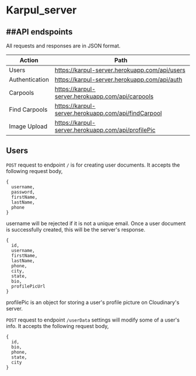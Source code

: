 # Karpul_server

##API endspoints
-----------------
All requests and responses are in JSON format.

|Action|Path|
|------|----|
|Users|https://karpul-server.herokuapp.com/api/users|
|Authentication|https://karpul-server.herokuapp.com/api/auth|
|Carpools|https://karpul-server.herokuapp.com/api/carpools|
|Find Carpools|https://karpul-server.herokuapp.com/api/findCarpool|
|Image Upload|https://karpul-server.herokuapp.com/api/profilePic|

## Users
`POST` request to endpoint `/` is for creating user documents. It accepts the following request body,
```
{
  username,
  password,
  firstName, 
  lastName,
  phone
}
```
username will be rejected if it is not a unique email. Once a user document is successfully created, this will be the server's response.
```
{
  id,
  username,
  firstName,
  lastName,
  phone,
  city,
  state,
  bio,
  profilePicUrl
}
```
profilePic is an object for storing a user's profile picture on Cloudinary's server.

`POST` request to endpoint `/userData` settings will modify some of a user's info. It accepts the following request body,
```
{
  id,
  bio,
  phone,
  state,
  city
}
```
